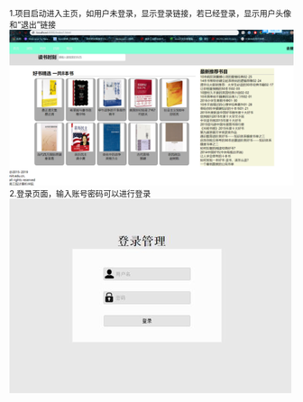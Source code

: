 1.项目启动进入主页，如用户未登录，显示登录链接，若已经登录，显示用户头像和“退出”链接
![Image test](https://github.com/miaoting1234/Java-web-dev/blob/master/book-online/1.jpg)
2.登录页面，输入账号密码可以进行登录
![Image test](https://github.com/miaoting1234/Java-web-dev/blob/master/book-online/2.jpg)
